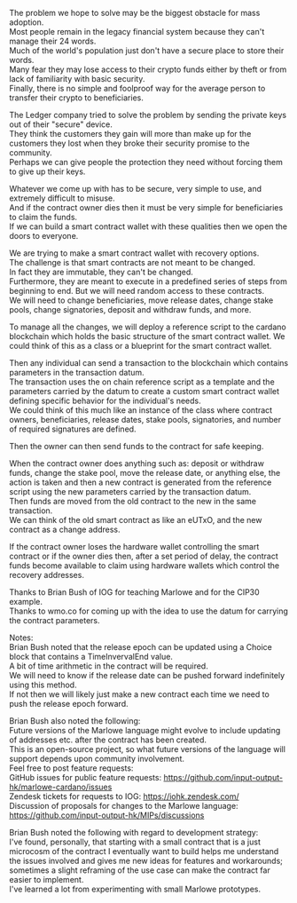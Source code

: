 The problem we hope to solve may be the biggest obstacle for mass adoption.  
Most people remain in the legacy financial system because they can't manage their 24 words.  
Much of the world's population just don't have a secure place to store their words.  
Many fear they may lose access to their crypto funds either by theft or from lack of familiarity with basic security.  
Finally, there is no simple and foolproof way for the average person to transfer their crypto to beneficiaries.  

The Ledger company tried to solve the problem by sending the private keys out of their "secure" device.  
They think the customers they gain will more than make up for the customers they lost when they broke their security promise to the community.  
Perhaps we can give people the protection they need without forcing them to give up their keys.  

Whatever we come up with has to be secure, very simple to use, and extremely difficult to misuse.  
And if the contract owner dies then it must be very simple for beneficiaries to claim the funds.  
If we can build a smart contract wallet with these qualities then we open the doors to everyone.  

We are trying to make a smart contract wallet with recovery options.  
The challenge is that smart contracts are not meant to be changed.  
In fact they are immutable, they can't be changed.  
Furthermore, they are meant to execute in a predefined series of steps from beginning to end. But we will need random access to these contracts.  
We will need to change beneficiaries, move release dates, change stake pools, change signatories, deposit and withdraw funds, and more.  

To manage all the changes, we will deploy a reference script to the cardano blockchain which holds the basic structure of the smart contract wallet. We could think of this as a class or a blueprint for the smart contract wallet.  

Then any individual can send a transaction to the blockchain which contains parameters in the transaction datum.  
The transaction uses the on chain reference script as a template and the parameters carried by the datum to create a custom smart contract wallet defining specific behavior for the individual's needs.  
We could think of this much like an instance of the class where contract owners, beneficiaries, release dates, stake pools, signatories, and number of required signatures are defined.  

Then the owner can then send funds to the contract for safe keeping.  

When the contract owner does anything such as: deposit or withdraw funds, change the stake pool, move the release date, or anything else, the action is taken and then a new contract is generated from the reference script using the new parameters carried by the transaction datum.  
Then funds are moved from the old contract to the new in the same transaction.  
We can think of the old smart contract as like an eUTxO, and the new contract as a change address.  

If the contract owner loses the hardware wallet controlling the smart contract or if the owner dies then, after a set period of delay, the contract funds become available to claim using hardware wallets which control the recovery addresses.  

Thanks to Brian Bush of IOG for teaching Marlowe and for the CIP30 example.  
Thanks to wmo.co for coming up with the idea to use the datum for carrying the contract parameters.   

Notes:  
Brian Bush noted that the release epoch can be updated using a Choice block that contains a TimeInvervalEnd value.  
A bit of time arithmetic in the contract will be required.  
We will need to know if the release date can be pushed forward indefinitely using this method.  
If not then we will likely just make a new contract each time we need to push the release epoch forward.  

Brian Bush also noted the following:  
Future versions of the Marlowe language might evolve to include updating of addresses etc. after the contract has been created.  
This is an open-source project, so what future versions of the language will support depends upon community involvement.  
Feel free to post feature requests:  
GitHub issues for public feature requests: https://github.com/input-output-hk/marlowe-cardano/issues  
Zendesk tickets for requests to IOG: https://iohk.zendesk.com/  
Discussion of proposals for changes to the Marlowe language: https://github.com/input-output-hk/MIPs/discussions  

Brian Bush noted the following with regard to development strategy:    
I've found, personally, that starting with a small contract that is a just microcosm of the contract I eventually want to build helps me understand the issues involved and gives me new ideas for features and workarounds; sometimes a slight reframing of the use case can make the contract far easier to implement.  
I've learned a lot from experimenting with small Marlowe prototypes.  
